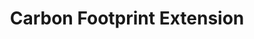 ---
title: Carbon Footprint Extension
url: 'https://gitlab.com/aossie/CarbonFootprint'
categories:
  - 681bffaf-a44c-4449-ae96-bf780506c862
description: >-
  Automatically estimates CO2 emissions on Google Maps, other maps services and
  train and flight search engines.
image: null
blueprint: action

---